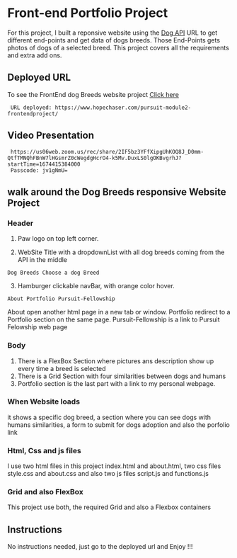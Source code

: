 # Front-end Portfolio Project

For this project, I built a reponsive website  using the [Dog API](https://dog.ceo/dog-api) URL to get different end-points and get data of dogs breeds. Those End-Points gets photos of dogs of a selected breed. This project covers all the requirements and extra add ons.

## Deployed URL 
   To see the FrontEnd dog Breeds website project [Click here](https://www.hopechaser.com/pursuit-module2-frontendproject/)

   ```
    URL deployed: https://www.hopechaser.com/pursuit-module2-frontendproject/
   ```

## Video Presentation
   ```
    https://us06web.zoom.us/rec/share/2IF5bz3YFfXipgUhKOQ8J_D0mm-QtfTMNQhFBnW7lHGsmrZ0cWegdgHcrO4-k5Mv.DuxLS0lgOKBvgrhJ?startTime=1674415384000
    Passcode: jv1gNmU=
   ```

## walk around the Dog Breeds responsive Website Project

### Header

1. Paw logo on top left corner.

2. WebSite Title with a dropdownList with all dog breeds coming from the API in the middle

```
Dog Breeds Choose a dog Breed
```

3. Hamburger clickable navBar, with orange color hover. 
```
About Portfolio Pursuit-Fellowship
```
About open another html page in a new tab or window.
Portfolio redirect to a Portfolio section on the same page.
Pursuit-Fellowship is a link to Pursuit Felowship web page 


### Body
 1. There is a FlexBox Section where pictures ans description show up every time a breed is selected
 2. There is a Grid Section with four similarities between dogs and humans
 3. Portfolio section is the last part with a link to my personal webpage.
 

### When Website loads
 it shows a specific dog breed, a section where you can see dogs with humans similarities, a form to submit for dogs adoption and also the porfolio link 

### Html, Css and js files

I use two html files in this project index.html and about.html, two css files style.css and about.css and also two js files script.js and functions.js

### Grid and also FlexBox 

This project use both, the required Grid and also a Flexbox containers



## Instructions

No instructions needed, just go to the deployed url and Enjoy !!!